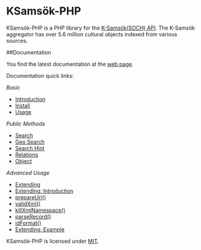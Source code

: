 # KSamsök-PHP

KSamsök-PHP is a PHP library for the [K-Samsök(SOCH) API](http://www.ksamsok.se/in-english/). The K-Samsök aggregator has over 5.6 million cultural objects indexed from various sources.

##Documentation

You find the latest documentation at the [web page](http://abbe98.github.io/ksamsok-php/).

Documentation quick links:

*Basic*

 - [Introduction](http://abbe98.github.io/ksamsok-php/#intro)
 - [Install](http://abbe98.github.io/ksamsok-php/#install)
 - [Usage](http://abbe98.github.io/ksamsok-php/#usage)

*Public Methods*

 - [Search](http://abbe98.github.io/ksamsok-php/#search)
 - [Geo Search](http://abbe98.github.io/ksamsok-php/#geo)
 - [Search Hint](http://abbe98.github.io/ksamsok-php/#hint)
 - [Relations](http://abbe98.github.io/ksamsok-php/#relations)
 - [Object](http://abbe98.github.io/ksamsok-php/#object)

*Advanced Usage*

 - [Extending](http://abbe98.github.io/ksamsok-php/#extending)
 - [Extending: Introduction](http://abbe98.github.io/ksamsok-php/#intro-extending)
 - [prepareUrl()](http://abbe98.github.io/ksamsok-php/#prepareurl)
 - [validXml()](http://abbe98.github.io/ksamsok-php/#validxml)
 - [killXmlNamespace()](http://abbe98.github.io/ksamsok-php/#killxmlnamespace)
 - [parseRecord()](http://abbe98.github.io/ksamsok-php/#parserecord)
 - [idFormat()](http://abbe98.github.io/ksamsok-php/#idformat)
 - [Extending: Example](http://abbe98.github.io/ksamsok-php/#example-extending)

KSamsök-PHP is licensed under [MIT](https://github.com/Abbe98/ksamsok-php/blob/master/LICENSE).